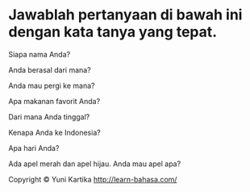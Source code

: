 # Jawablah pertanyaan di bawah ini dengan kata tanya yang tepat.

Siapa nama Anda?

Anda berasal dari mana?

Anda mau pergi ke mana?

Apa makanan favorit Anda?

Dari mana Anda tinggal?

Kenapa Anda ke Indonesia?

Apa hari Anda?

Ada apel merah dan apel hijau. Anda mau apel apa?



Copyright © Yuni Kartika http://learn-bahasa.com/



